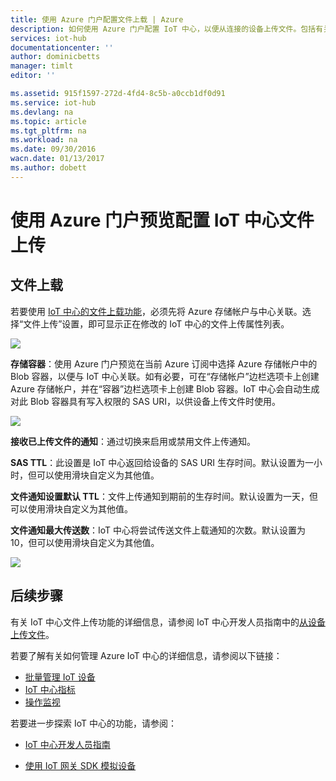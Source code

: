 ```yaml
---
title: 使用 Azure 门户配置文件上载 | Azure
description: 如何使用 Azure 门户配置 IoT 中心，以便从连接的设备上传文件。包括有关配置目标 Azure 存储帐户的信息。
services: iot-hub
documentationcenter: ''
author: dominicbetts
manager: timlt
editor: ''

ms.assetid: 915f1597-272d-4fd4-8c5b-a0ccb1df0d91
ms.service: iot-hub
ms.devlang: na
ms.topic: article
ms.tgt_pltfrm: na
ms.workload: na
ms.date: 09/30/2016
wacn.date: 01/13/2017
ms.author: dobett
---
```


# 使用 Azure 门户预览配置 IoT 中心文件上传
## 文件上载
若要使用 [IoT 中心的文件上载功能][lnk-upload]，必须先将 Azure 存储帐户与中心关联。选择“文件上传”设置，即可显示正在修改的 IoT 中心的文件上传属性列表。

![][13]  

**存储容器**：使用 Azure 门户预览在当前 Azure 订阅中选择 Azure 存储帐户中的 Blob 容器，以便与 IoT 中心关联。如有必要，可在“存储帐户”边栏选项卡上创建 Azure 存储帐户，并在“容器”边栏选项卡上创建 Blob 容器。IoT 中心会自动生成对此 Blob 容器具有写入权限的 SAS URI，以供设备上传文件时使用。

![][14]

**接收已上传文件的通知**：通过切换来启用或禁用文件上传通知。

**SAS TTL**：此设置是 IoT 中心返回给设备的 SAS URI 生存时间。默认设置为一小时，但可以使用滑块自定义为其他值。

**文件通知设置默认 TTL**：文件上传通知到期前的生存时间。默认设置为一天，但可以使用滑块自定义为其他值。

**文件通知最大传送数**：IoT 中心将尝试传送文件上载通知的次数。默认设置为 10，但可以使用滑块自定义为其他值。

![][15]  

## 后续步骤
有关 IoT 中心文件上传功能的详细信息，请参阅 IoT 中心开发人员指南中的[从设备上传文件][lnk-upload]。

若要了解有关如何管理 Azure IoT 中心的详细信息，请参阅以下链接：

* [批量管理 IoT 设备][lnk-bulk]
* [IoT 中心指标][lnk-metrics]
* [操作监视][lnk-monitor]

若要进一步探索 IoT 中心的功能，请参阅：

* [IoT 中心开发人员指南][lnk-devguide]
* [使用 IoT 网关 SDK 模拟设备][lnk-gateway]

  [13]: ./media/iot-hub-configure-file-upload/file-upload-settings.png
  [14]: ./media/iot-hub-configure-file-upload/file-upload-container-selection.png
  [15]: ./media/iot-hub-configure-file-upload/file-upload-selected-container.png

[lnk-upload]: ./iot-hub-devguide-file-upload.md

[lnk-bulk]: ./iot-hub-bulk-identity-mgmt.md
[lnk-metrics]: ./iot-hub-metrics.md
[lnk-monitor]: ./iot-hub-operations-monitoring.md

[lnk-devguide]: ./iot-hub-devguide.md
[lnk-gateway]: ./iot-hub-linux-gateway-sdk-simulated-device.md

<!---HONumber=Mooncake_0109_2017-->
<!--Update_Description:update wording-->